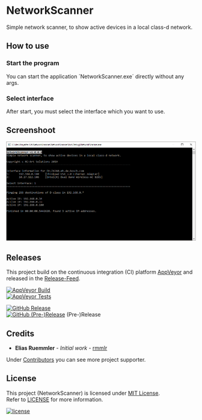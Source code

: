 # NetworkScanner
Simple network scanner, to show active devices in a local class-d network.

## How to use

### Start the program
You can start the application ´NetworkScanner.exe´ directly without any args.

### Select interface
After start, you must select the interface which you want to use.


## Screenshoot
![Screenshoot der Anwendung](docs/NetworkScanner_Screen.png)


## Releases
This project build on the continuous integration (CI) platform [AppVeyor](https://www.appveyor.com/) and released in the [Release-Feed](https://github.com/rmmlr/NetworkScanner/releases).

[![AppVeyor Build](https://img.shields.io/appveyor/ci/rmmlr/NetworkScanner.svg)](https://ci.appveyor.com/project/rmmlr/NetworkScanner)  
[![AppVeyor Tests](https://img.shields.io/appveyor/tests/rmmlr/NetworkScanner/master.svg)](https://ci.appveyor.com/project/rmmlr/NetworkScanner/build/tests)

[![GitHub Release](https://img.shields.io/github/release/rmmlr/NetworkScanner.svg)](https://github.com/rmmlr/NetworkScanner/releases/latest)  
[![GitHub (Pre-)Release](https://img.shields.io/github/release/rmmlr/NetworkScanner/all.svg)](https://github.com/rmmlr/NetworkScanner/releases) (Pre-)Release


## Credits

* **Elias Ruemmler** - *Initial work* - [rmmlr](https://github.com/rmmlr)

Under [Contributors](https://github.com/rmmlr/NetworkScanner/contributors) you can see more project supporter.

## License

This project (NetworkScanner) is licensed under  [MIT License](http://www.opensource.org/licenses/mit-license.php "Read more about the MIT license form").  
Refer to [LICENSE](https://github.com/rmmlr/NetworkScanner/blob/master/LICENSE.txt) for more information.

[![license](https://img.shields.io/github/license/rmmlr/NetworkScanner.svg)](https://github.com/rmmlr/NetworkScanner/blob/master/LICENSE.txt)